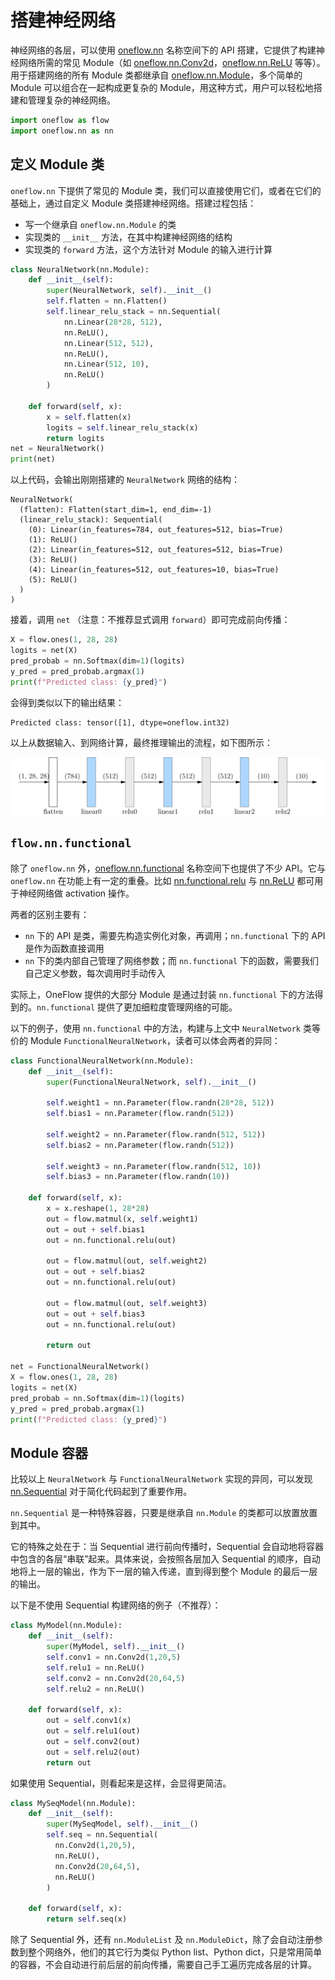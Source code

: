 # 搭建神经网络

​神经网络的各层，可以使用 [oneflow.nn](https://oneflow.readthedocs.io/en/master/nn.html) 名称空间下的 API 搭建，它提供了构建神经网络所需的常见 Module（如 [oneflow.nn.Conv2d](https://oneflow.readthedocs.io/en/master/nn.html?highlight=oneflow.nn.Conv2D#oneflow.nn.Conv2d)，[oneflow.nn.ReLU](https://oneflow.readthedocs.io/en/master/nn.html?highlight=oneflow.nn.ReLU#oneflow.nn.ReLU) 等等）。 用于搭建网络的所有 Module 类都继承自 [oneflow.nn.Module](https://oneflow.readthedocs.io/en/v0.8.1/generated/oneflow.nn.Module.html?highlight=oneflow.nn.Module#oneflow.nn.Module)，多个简单的 Module 可以组合在一起构成更复杂的 Module，用这种方式，用户可以轻松地搭建和管理复杂的神经网络。

```python
import oneflow as flow
import oneflow.nn as nn
```

## 定义 Module 类

`oneflow.nn` 下提供了常见的 Module 类，我们可以直接使用它们，或者在它们的基础上，通过自定义 Module 类搭建神经网络。搭建过程包括：

- 写一个继承自 `oneflow.nn.Module` 的类
- 实现类的 `__init__` 方法，在其中构建神经网络的结构
- 实现类的 `forward` 方法，这个方法针对 Module 的输入进行计算

```python
class NeuralNetwork(nn.Module):
    def __init__(self):
        super(NeuralNetwork, self).__init__()
        self.flatten = nn.Flatten()
        self.linear_relu_stack = nn.Sequential(
            nn.Linear(28*28, 512),
            nn.ReLU(),
            nn.Linear(512, 512),
            nn.ReLU(),
            nn.Linear(512, 10),
            nn.ReLU()
        )

    def forward(self, x):
        x = self.flatten(x)
        logits = self.linear_relu_stack(x)
        return logits
net = NeuralNetwork()
print(net)
```

以上代码，会输出刚刚搭建的 `NeuralNetwork` 网络的结构：

```text
NeuralNetwork(
  (flatten): Flatten(start_dim=1, end_dim=-1)
  (linear_relu_stack): Sequential(
    (0): Linear(in_features=784, out_features=512, bias=True)
    (1): ReLU()
    (2): Linear(in_features=512, out_features=512, bias=True)
    (3): ReLU()
    (4): Linear(in_features=512, out_features=10, bias=True)
    (5): ReLU()
  )
)
```

接着，调用 `net` （注意：不推荐显式调用 `forward`）即可完成前向传播：

```python
X = flow.ones(1, 28, 28)
logits = net(X)
pred_probab = nn.Softmax(dim=1)(logits)
y_pred = pred_probab.argmax(1)
print(f"Predicted class: {y_pred}")
```

会得到类似以下的输出结果：

```text
Predicted class: tensor([1], dtype=oneflow.int32)
```

以上从数据输入、到网络计算，最终推理输出的流程，如下图所示：

![todo](./imgs/neural-network-layers.png)

## `flow.nn.functional`

除了 `oneflow.nn` 外，[oneflow.nn.functional](https://oneflow.readthedocs.io/en/v0.8.1/nn.functional.html) 名称空间下也提供了不少 API。它与 `oneflow.nn` 在功能上有一定的重叠。比如 [nn.functional.relu](https://oneflow.readthedocs.io/en/v0.8.1/generated/oneflow.nn.functional.relu.html) 与 [nn.ReLU](https://oneflow.readthedocs.io/en/master/nn.html?highlight=relu#oneflow.nn.ReLU) 都可用于神经网络做 activation 操作。

两者的区别主要有：

- `nn` 下的 API 是类，需要先构造实例化对象，再调用；`nn.functional` 下的 API 是作为函数直接调用
- `nn` 下的类内部自己管理了网络参数；而 `nn.functional` 下的函数，需要我们自己定义参数，每次调用时手动传入

实际上，OneFlow 提供的大部分 Module 是通过封装 `nn.functional` 下的方法得到的。`nn.functional` 提供了更加细粒度管理网络的可能。

以下的例子，使用 `nn.functional` 中的方法，构建与上文中 `NeuralNetwork` 类等价的 Module `FunctionalNeuralNetwork`，读者可以体会两者的异同：

```python
class FunctionalNeuralNetwork(nn.Module):
    def __init__(self):
        super(FunctionalNeuralNetwork, self).__init__()

        self.weight1 = nn.Parameter(flow.randn(28*28, 512))
        self.bias1 = nn.Parameter(flow.randn(512))

        self.weight2 = nn.Parameter(flow.randn(512, 512))
        self.bias2 = nn.Parameter(flow.randn(512))

        self.weight3 = nn.Parameter(flow.randn(512, 10))
        self.bias3 = nn.Parameter(flow.randn(10))

    def forward(self, x):
        x = x.reshape(1, 28*28)
        out = flow.matmul(x, self.weight1)
        out = out + self.bias1
        out = nn.functional.relu(out)

        out = flow.matmul(out, self.weight2)
        out = out + self.bias2
        out = nn.functional.relu(out)

        out = flow.matmul(out, self.weight3)
        out = out + self.bias3
        out = nn.functional.relu(out)

        return out

net = FunctionalNeuralNetwork()
X = flow.ones(1, 28, 28)
logits = net(X)
pred_probab = nn.Softmax(dim=1)(logits)
y_pred = pred_probab.argmax(1)
print(f"Predicted class: {y_pred}")
```

## Module 容器

比较以上 `NeuralNetwork` 与 `FunctionalNeuralNetwork` 实现的异同，可以发现 [nn.Sequential](https://oneflow.readthedocs.io/en/master/nn.html?highlight=nn.Sequential#oneflow.nn.Sequential) 对于简化代码起到了重要作用。

`nn.Sequential` 是一种特殊容器，只要是继承自 `nn.Module` 的类都可以放置放置到其中。

它的特殊之处在于：当 Sequential 进行前向传播时，Sequential 会自动地将容器中包含的各层“串联”起来。具体来说，会按照各层加入 Sequential 的顺序，自动地将上一层的输出，作为下一层的输入传递，直到得到整个 Module 的最后一层的输出。

以下是不使用 Sequential 构建网络的例子（不推荐）：

```python
class MyModel(nn.Module):
    def __init__(self):
        super(MyModel, self).__init__()
        self.conv1 = nn.Conv2d(1,20,5)
        self.relu1 = nn.ReLU()
        self.conv2 = nn.Conv2d(20,64,5)
        self.relu2 = nn.ReLU()

    def forward(self, x):
        out = self.conv1(x)
        out = self.relu1(out)
        out = self.conv2(out)
        out = self.relu2(out)
        return out
```

如果使用 Sequential，则看起来是这样，会显得更简洁。

```python
class MySeqModel(nn.Module):
    def __init__(self):
        super(MySeqModel, self).__init__()
        self.seq = nn.Sequential(
          nn.Conv2d(1,20,5),
          nn.ReLU(),
          nn.Conv2d(20,64,5),
          nn.ReLU()
        )

    def forward(self, x):
        return self.seq(x)
```

除了 Sequential 外，还有 `nn.ModuleList` 及 `nn.ModuleDict`，除了会自动注册参数到整个网络外，他们的其它行为类似 Python list、Python dict，只是常用简单的容器，不会自动进行前后层的前向传播，需要自己手工遍历完成各层的计算。